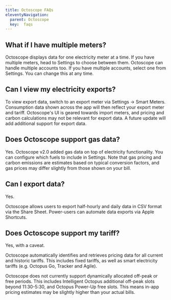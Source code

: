 ```yaml
---
title: Octoscope FAQs
eleventyNavigation:
  parent: Octoscope
  key:  faqs
---
```


## What if I have multiple meters?

Octoscope displays data for one electricity meter at a time. If you have multiple meters, head to Settings to choose between them. Octoscope can handle multiple accounts too. If you have multiple accounts, select one from Settings. You can change this at any time.

## Can I view my electricity exports?

To view export data, switch to an export meter via Settings -> Smart Meters. Consumption data shown across the app will then reflect your export  meter and tariff. Octoscope's UI is geared towards import meters, and pricing and carbon calculations may not be relevant for export data. A future update will add additional support for export data. 

## Does Octoscope support gas data?

Yes. Octoscope v2.0 added gas data on top of electricity functionality. You can configure which fuels to include in Settings. Note that gas pricing and carbon emissions are estimates based on typical conversion factors, and gas prices may differ slightly from those shown on your bill.

## Can I export data?

Yes. 

Octoscope allows users to export half-hourly and daily data in CSV format via the Share Sheet. Power-users can automate data exports via Apple Shortcuts.

## Does Octoscope support my tariff?

Yes, with a caveat.

Octoscope automatically identifies and retrieves pricing data for all current and historic tariffs. This includes fixed tariffs, as well as smart electricity tariffs (e.g. Octopus Go, Tracker and Agile).

Octoscope does not currently support dynamically allocated off-peak or free periods. This includes Intelligent Octopus additional off-peak slots beyond 11:30-5:30, and Octopus Power-Up free slots. This means in-app pricing estimates may be slightly higher than your actual bills.
